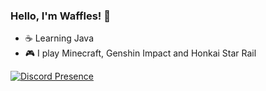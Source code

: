 ### Hello, I'm Waffles! 🧇

- ☕ Learning Java
- 🎮 I play Minecraft, Genshin Impact and Honkai Star Rail
  
[![Discord Presence](https://lanyard.cnrad.dev/api/442126761652649994?showDisplayName=true&idleMessage=i%20love%20pecan)](https://discord.com/users/442126761652649994)

<!--
**Waffles3438/Waffles3438** is a ✨ _special_ ✨ repository because its `README.md` (this file) appears on your GitHub profile.

Here are some ideas to get you started:

- 🔭 I’m currently working on ...
- 🌱 I’m currently learning ...
- 👯 I’m looking to collaborate on ...
- 🤔 I’m looking for help with ...
- 💬 Ask me about ...
- 📫 How to reach me: ...
- 😄 Pronouns: ...
- ⚡ Fun fact: ...
-->
